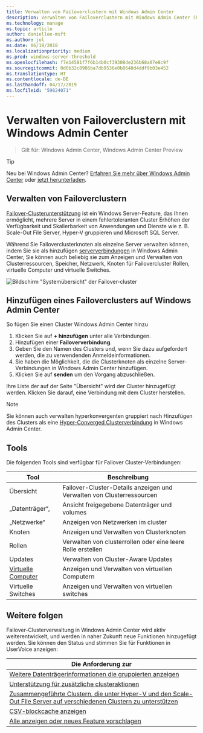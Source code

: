 ```yaml
---
title: Verwalten von Failoverclustern mit Windows Admin Center
description: Verwalten von Failoverclustern mit Windows Admin Center (Projekt Honolulu)
ms.technology: manage
ms.topic: article
author: daniellee-msft
ms.author: jol
ms.date: 06/18/2018
ms.localizationpriority: medium
ms.prod: windows-server-threshold
ms.openlocfilehash: f7e14581f7f6b14b0cf39308de236b68a07e8c9f
ms.sourcegitcommit: 0d0b32c8986ba7db9536e0b8648d4ddf9b03e452
ms.translationtype: HT
ms.contentlocale: de-DE
ms.lasthandoff: 04/17/2019
ms.locfileid: "59824071"
---
```

# <a name="manage-failover-clusters-with-windows-admin-center"></a>Verwalten von Failoverclustern mit Windows Admin Center

>Gilt für: Windows Admin Center, Windows Admin Center Preview

> [!Tip]
> Neu bei Windows Admin Center?
> [Erfahren Sie mehr über Windows Admin Center](../understand/windows-admin-center.md) oder [jetzt herunterladen](https://aka.ms/windowsadmincenter).

## <a name="managing-failover-clusters"></a>Verwalten von Failoverclustern
[Failover-Clusterunterstützung](https://docs.microsoft.com/windows-server/failover-clustering/failover-clustering-overview) ist ein Windows Server-Feature, das Ihnen ermöglicht, mehrere Server in einem fehlertoleranten Cluster Erhöhen der Verfügbarkeit und Skalierbarkeit von Anwendungen und Dienste wie z. B. Scale-Out File Server, Hyper-V gruppieren und Microsoft SQL Server.

Während Sie Failoverclusterknoten als einzelne Server verwalten können, indem Sie sie als hinzufügen [serververbindungen](manage-servers.md) in Windows Admin Center, Sie können auch beliebig sie zum Anzeigen und Verwalten von Clusterressourcen, Speicher, Netzwerk, Knoten für Failovercluster Rollen, virtuelle Computer und virtuelle Switches.

![Bildschirm "Systemübersicht" der Failover-cluster](../media/manage-failover-clusters/fcm-overview.png)

## <a name="adding-a-failover-cluster-to-windows-admin-center"></a>Hinzufügen eines Failoverclusters auf Windows Admin Center
So fügen Sie einen Cluster Windows Admin Center hinzu

1. Klicken Sie auf **+ hinzufügen** unter alle Verbindungen.
2. Hinzufügen einer **Failoververbindung**.
3. Geben Sie den Namen des Clusters und, wenn Sie dazu aufgefordert werden, die zu verwendenden Anmeldeinformationen.
4. Sie haben die Möglichkeit, die die Clusterknoten als einzelne Server-Verbindungen in Windows Admin Center hinzufügen.
5. Klicken Sie auf **senden** um den Vorgang abzuschließen.

Ihre Liste der auf der Seite "Übersicht" wird der Cluster hinzugefügt werden. Klicken Sie darauf, eine Verbindung mit dem Cluster herstellen.

> [!NOTE]
> Sie können auch verwalten hyperkonvergenten gruppiert nach Hinzufügen des Clusters als eine [Hyper-Converged Clusterverbindung](manage-hyper-converged.md) in Windows Admin Center.

## <a name="tools"></a>Tools

Die folgenden Tools sind verfügbar für Failover Cluster-Verbindungen:

| Tool | Beschreibung |
| ---- | ----------- |
| Übersicht | Failover-Cluster-Details anzeigen und Verwalten von Clusterressourcen |
| „Datenträger“, | Ansicht freigegebene Datenträger und volumes |
| „Netzwerke“ | Anzeigen von Netzwerken im cluster |
| Knoten | Anzeigen und Verwalten von Clusterknoten |
| Rollen | Verwalten von clusterrollen oder eine leere Rolle erstellen |
| Updates | Verwalten von Cluster-Aware Updates |
| [Virtuelle Computer](manage-virtual-machines.md) | Anzeigen und Verwalten von virtuellen Computern |
| Virtuelle Switches | Anzeigen und Verwalten von virtuellen switches |

## <a name="more-coming"></a>Weitere folgen

Failover-Clusterverwaltung in Windows Admin Center wird aktiv weiterentwickelt, und werden in naher Zukunft neue Funktionen hinzugefügt werden. Sie können den Status und stimmen Sie für Funktionen in UserVoice anzeigen:

|Die Anforderung zur|
|-------|
| [Weitere Datenträgerinformationen die gruppierten anzeigen](https://windowsserver.uservoice.com/forums/295071-management-tools/suggestions/31740424--cluster-more-disk-info-in-failover-cluster-manag) |
| [Unterstützung für zusätzliche clusteraktionen](https://windowsserver.uservoice.com/forums/295071-management-tools/suggestions/33558076--fcm-full-csv-management-cycle-in-one-place) |
| [Zusammengeführte Clustern, die unter Hyper-V und den Scale-Out File Server auf verschiedenen Clustern zu unterstützen](https://windowsserver.uservoice.com/forums/295071-management-tools/suggestions/31729741--cluster-support-for-converged-architecture) |
| [CSV-blockcache anzeigen](https://windowsserver.uservoice.com/forums/295071-management-tools/suggestions/31669477--cluster-csv-block-cache) |
| [Alle anzeigen oder neues Feature vorschlagen](https://windowsserver.uservoice.com/forums/295071/filters/top?category_id=319162&query=%5Bcluster%5D) |